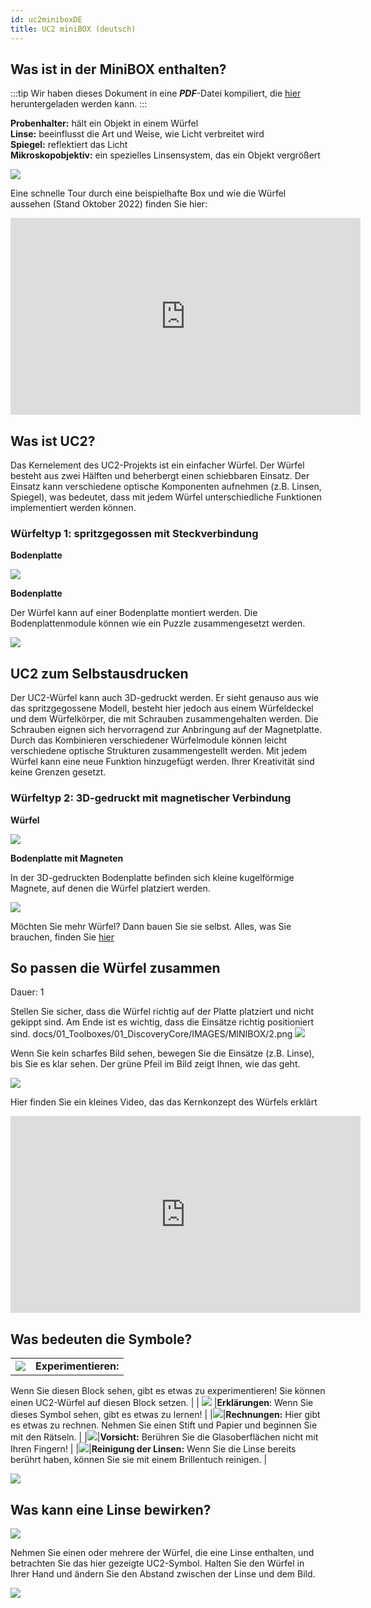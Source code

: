 ```yaml
---
id: uc2miniboxDE
title: UC2 miniBOX (deutsch)
---
```


## Was ist in der MiniBOX enthalten?

:::tip
Wir haben dieses Dokument in eine ***PDF***-Datei kompiliert, die <a href="/MINIBOX/Manual_Corebox_DE.pdf" target="_blank" >hier</a> heruntergeladen werden kann.
:::

**Probenhalter:** hält ein Objekt in einem Würfel\
**Linse:** beeinflusst die Art und Weise, wie Licht verbreitet wird\
**Spiegel:** reflektiert das Licht\
**Mikroskopobjektiv:** ein spezielles Linsensystem, das ein Objekt vergrößert

![](../IMAGES/MINIBOXNEW/5.png)

Eine schnelle Tour durch eine beispielhafte Box und wie die Würfel aussehen (Stand Oktober 2022) finden Sie hier:

<iframe width="560" height="315" src="https://www.youtube.com/embed/NZZ6n620eV0" title="YouTube-Video-Player" frameborder="0" allow="accelerometer; autoplay; clipboard-write; encrypted-media; gyroscope; picture-in-picture" allowfullscreen></iframe>


## Was ist UC2?

Das Kernelement des UC2-Projekts ist ein einfacher Würfel.
Der Würfel besteht aus zwei Hälften und beherbergt einen schiebbaren Einsatz.
Der Einsatz kann verschiedene optische Komponenten aufnehmen (z.B. Linsen, Spiegel), was bedeutet, dass mit jedem Würfel unterschiedliche Funktionen implementiert werden können.

### Würfeltyp 1: spritzgegossen mit Steckverbindung

**Bodenplatte**

![](../IMAGES/MINIBOX/2.png)

**Bodenplatte**

Der Würfel kann auf einer Bodenplatte montiert werden. Die Bodenplattenmodule können wie ein Puzzle zusammengesetzt werden.

![](../IMAGES/MINIBOX/4.png)

## UC2 zum Selbstausdrucken

Der UC2-Würfel kann auch 3D-gedruckt werden. Er sieht genauso aus wie das spritzgegossene Modell, besteht hier jedoch aus einem Würfeldeckel und dem Würfelkörper, die mit Schrauben zusammengehalten werden. Die Schrauben eignen sich hervorragend zur Anbringung auf der Magnetplatte. Durch das Kombinieren verschiedener Würfelmodule können leicht verschiedene optische Strukturen zusammengestellt werden. Mit jedem Würfel kann eine neue Funktion hinzugefügt werden. Ihrer Kreativität sind keine Grenzen gesetzt.

### Würfeltyp 2: 3D-gedruckt mit magnetischer Verbindung

**Würfel**

![](../IMAGES/MINIBOX/4.png)

**Bodenplatte mit Magneten**

In der 3D-gedruckten Bodenplatte befinden sich kleine kugelförmige Magnete, auf denen die Würfel platziert werden.

![](../IMAGES/MINIBOX/5.png)

Möchten Sie mehr Würfel? Dann bauen Sie sie selbst. Alles, was Sie brauchen, finden Sie [hier](https://github.com/openUC2/UC2-GIT)



## So passen die Würfel zusammen
Dauer: 1

Stellen Sie sicher, dass die Würfel richtig auf der Platte platziert und nicht gekippt sind. Am Ende ist es wichtig, dass die Einsätze richtig positioniert sind.
docs/01_Toolboxes/01_DiscoveryCore/IMAGES/MINIBOX/2.png
![](../IMAGES/MINIBOX/6.png)


Wenn Sie kein scharfes Bild sehen, bewegen Sie die Einsätze (z.B. Linse), bis Sie es klar sehen. Der grüne Pfeil im Bild zeigt Ihnen, wie das geht.

![](../IMAGES/MINIBOX/7.png)

Hier finden Sie ein kleines Video, das das Kernkonzept des Würfels erklärt

<iframe width="560" height="315" src="https://www.youtube.com/embed/Yl0lgNJu_AQ" title="YouTube-Video-Player" frameborder="0" allow="accelerometer; autoplay; clipboard-write; encrypted-media; gyroscope; picture-in-picture" allowfullscreen></iframe>


## Was bedeuten die Symbole?


|||
|----|-----|  
|![](../IMAGES/MINIBOX/I1.png)  |**Experimentieren:**

 Wenn Sie diesen Block sehen, gibt es etwas zu experimentieren! Sie können einen UC2-Würfel auf diesen Block setzen. |
| ![](../IMAGES/MINIBOX/I2.png) |**Erklärungen**: Wenn Sie dieses Symbol sehen, gibt es etwas zu lernen! |
|![](../IMAGES/MINIBOX/I3.png)|**Rechnungen:** Hier gibt es etwas zu rechnen. Nehmen Sie einen Stift und Papier und beginnen Sie mit den Rätseln. |
|![](../IMAGES/MINIBOX/I4.png)|**Vorsicht:** Berühren Sie die Glasoberflächen nicht mit Ihren Fingern! |
|![](../IMAGES/MINIBOX/I5.png)|**Reinigung der Linsen:** Wenn Sie die Linse bereits berührt haben, können Sie sie mit einem Brillentuch reinigen. |

![](../IMAGES/MINIBOX/I6.png)


## Was kann eine Linse bewirken?

![](../IMAGES/MINIBOX/I1.png)

Nehmen Sie einen oder mehrere der Würfel, die eine Linse enthalten, und betrachten Sie das hier gezeigte UC2-Symbol. Halten Sie den Würfel in Ihrer Hand und ändern Sie den Abstand zwischen der Linse und dem Bild.

![](../IMAGES/MINIBOXNEW/11.png)
